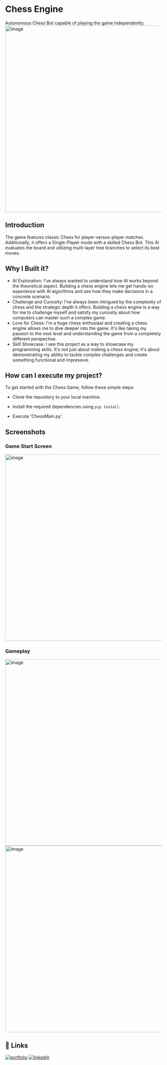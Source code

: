 
# Chess Engine
Autonomous Chess Bot capable of playing the game independently.
<img src="https://github.com/ankursinghbisht/Chess_Engine/assets/112644477/9ec0d375-1a55-4806-9b77-db1079a4a9f1" alt="image" width="600"/>


## Introduction


The game features classic Chess for player-versus-player matches. 
Additionally, it offers a Single-Player mode with a skilled Chess Bot. This AI evaluates the board and utilizing multi-layer tree branches to select its best moves.
## Why I Built it?
- AI Exploration:  I've always wanted to understand how AI works beyond the theoretical aspect. Building a chess engine lets me get hands-on experience with AI algorithms and see how they make decisions in a concrete scenario.
- Challenge and Curiosity:  I've always been intrigued by the complexity of chess and the strategic depth it offers. Building a chess engine is a way for me to challenge myself and satisfy my curiosity about how computers can master such a complex game.
- Love for Chess: I'm a huge chess enthusiast and creating a chess engine allows me to dive deeper into the game. It's like taking my passion to the next level and understanding the game from a completely different perspective.
- Skill Showcase: I see this project as a way to showcase my programming skills. It's not just about making a chess engine; it's about demonstrating my ability to tackle complex challenges and create something functional and impressive.

## How can I execute my project?

To get started with the Chess Game, follow these simple steps:

- Clone the repository to your local machine.

- Install the required dependencies using `pip install`.

- Execute 'ChessMain.py'.

## Screenshots
### Game Start Screen
<img src="https://github.com/ankursinghbisht/Chess_Engine/assets/112644477/d4bddd7b-f44b-4425-9cd2-e89db71bb4a0" alt="image" width="600"/>



### Gameplay

<img src="https://github.com/ankursinghbisht/Chess_Engine/assets/112644477/4a7c7f8f-9e82-46ba-85f8-ce794906e2bc" alt="image" width="600"/>
<img src="https://github.com/ankursinghbisht/Chess_Engine/assets/112644477/b9f4bee4-f037-4389-bb2f-af69a45e34ef" alt="image" width="600"/>


## 🔗 Links
[![portfolio](https://img.shields.io/badge/my_portfolio-000?style=for-the-badge&logo=ko-fi&logoColor=white)](https://github.com/ankursinghbisht?tab=repositories)
[![linkedin](https://img.shields.io/badge/linkedin-0A66C2?style=for-the-badge&logo=linkedin&logoColor=white)](https://www.linkedin.com/in/ankursinghbisht/)

